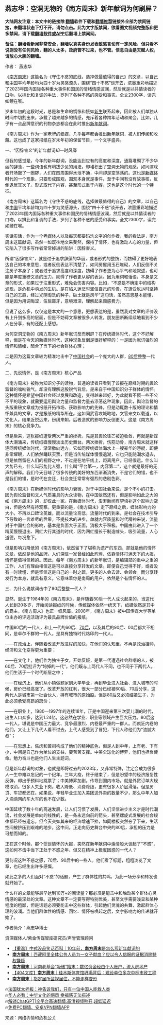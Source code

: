  <!-- 面包屑导航 --> <h2>燕志华：空洞无物的《南方周末》新年献词为何刷屏？</h2> <p class="notice"><b>大陆网友注意：本文中的链接除 <a href="https://github.com/bannedbook/fanqiang" >翻墙</a>软件下载和<a href="https://github.com/killgcd/justmysocks/blob/master/README.md">翻墙推荐</a>链接外全部为禁网链接，未翻墙状态下打不开，请勿点击。此为文字版禁闻，欲看图文视频完整版和更多禁闻，请下载<a href="https://github.com/bannedbook/fanqiang">翻墙软件或APP</a>后翻墙上禁闻网。</p><p>备注：翻墙看新闻非常安全，翻墙以真实身份发表敏感言论有一定风险，但只看不说则没有任何风险，翻的人太多，政府管不过来，也不管。信息自由是天赋人权，请放心大胆的翻墙。</b></p>  <div class="entry"> <p>作者： 燕志华</p> <p id="summary">《<a href="https://www.bannedbook.org/bnews/tag/%e5%8d%97%e6%96%b9%e5%91%a8%e6%9c%ab/" class="st_tag internal_tag" rel="tag" title="标签 南方周末 下的日志">南方周末</a>》这篇名为《守住不惑的底线，选择做最值得的自己》的文章，以自己和<span class='wp_keywordlink_affiliate'><a href="https://www.bannedbook.org/" title="中国" target="_blank">中国</a></span>平均年龄均为四十岁为灵感源头，围绕“四十不惑”谈开去，浓墨重彩地描述了2023年国内国际各种重大事件和国民的情绪情感波澜，然后就是以共情读者的口吻，以排比和复调的手法，罗列了各种不惑的感受和事实。全文2300字，读完如鲠在喉。</p> <p>岁末年初的这段时光，总是和生命的惆怅和恍如<span class='wp_keywordlink'><a href="https://www.bannedbook.org/forum2/topic1642.html" title="正见网《新生》" target="_blank">新生</a></span>联系起来，因此被人们单独从时间中切割出来，承载了越来越多的情感，充斥着各种跨年活动和聚会。比如，几乎有一点品牌意识的刊物杂志都会在此时推出<a href="https://www.bannedbook.org/bnews/tag/%E6%96%B0%E5%B9%B4%E7%8C%AE%E8%AF%8D/" class="st_tag internal_tag" rel="tag" title="标签 新年献词 下的日志">新年献词</a>。</p> <p>《南方周末》作为一家老牌的纸媒，几乎每年都会推出<a href="https://www.bannedbook.org/bnews/tag/%E6%96%B0%E5%B9%B4/" class="st_tag internal_tag" rel="tag" title="标签 新年 下的日志">新年</a>献词，被人们传阅和收藏。这也成了这家报纸在岁末年初的保留节目，一个文字盛典。</p> <p>一、“因辞害义”的新年献词却一时风靡</p> <p>但我的感觉是，今年的新年献词，没能达到应有的高度和深度，通篇堆砌了不少华丽的辞藻，一些词语也有峭拔少见的用法，却堆积出了空洞无物的观感，如同演戏者开场敲了一圈锣，人们在四周围得水泄不通，中间却是空荡荡的。这也是<a href="https://www.bannedbook.org/bnews/tag/%e6%96%b0%e5%aa%92%e4%bd%93/" class="st_tag internal_tag" rel="tag" title="标签 新媒体 下的日志">新媒体</a>时代的一个现象，只要形成围观，围观本身就是事件，至于中间有没有故事核，反倒退居其次了。形式取代了内容，甚至形式重于内容，这也是这个时代的一个特征。</p> <p>《南方周末》这篇名为《守住不惑的底线，选择做最值得的自己》的文章，以自己和<a href="https://www.bannedbook.org/bnews/tag/%E4%B8%AD%E5%9B%BD/" class="st_tag internal_tag" rel="tag" title="标签 中国 下的日志">中国</a>平均年龄均为四十岁为灵感源头，围绕“四十不惑”谈开去，浓墨重彩地描述了2023年国内国际各种重大事件和国民的情绪情感波澜，然后就是以共情读者的口吻，以排比和复调的手法，罗列了各种不惑的感受和事实。全文2300字，读完如鲠在喉。</p> <p>实话实话，作为一个老<a href="https://www.bannedbook.org/bnews/tag/%E5%AA%92%E4%BD%93%E4%BA%BA/" class="st_tag internal_tag" rel="tag" title="标签 媒体人 下的日志">媒体人</a>以及每天都要码洗文字的创作者，我的看法是，南方周末这篇献词，虽然一如既往地文采斐然，保持了情怀，也有激动人心的力量，但它陷入了很多写作者常常掉进的陷阱：因辞害义。</p> <p>所谓“因辞害义”，就是过于追求辞藻的华丽，或者形式的整饬，而妨碍了更好地表达自己的本来意思，或者反倒表达不清楚了，如同房屋用玉石堆砌，人们反倒不关注房子本身了；或者过于追求高度和深度，妨碍了作者更为心平气和地叙述，也可能是年度重磅文章的压力，妨碍了作者更从容的表达。因为用词和话语，本身是文章的形式，如果过于注重形式，难免会伤害内容。比如，“不惑是不确定中的结构涌现，是危机中萌发的生机。是在陷入迷茫时坚信自己的珍贵，在遭受厄运时坚持自己的志趣，经过光阴淘洗的种子，破土就是风华”这句话，虽然意思基本能懂，但是因为用词晦涩，佶屈聱牙，意境艰深，理解起来颇感费力。</p> <p>但说了这么多，仅仅这是本文的一个意思，更想表达的是，虽然我对文章的评价没有上升到多高的层面，但是不妨碍文章被很多人转发，朋友圈断断续续地看到不少人在分享，有的还配上感想。</p> <p>为何空洞无物的《南方周末》新年献词反而刷屏？在传统媒体时代，这个不好解释，但是在今天的新媒体时代，这种现象反倒是很好解释的：一是因为献词强烈的情怀和情绪，暗合了当下的社会群体心理；</p> <p>二是因为这篇文章较为精准地击中了<a href="https://www.bannedbook.org/bnews/tag/%e4%b8%ad%e5%9b%bd%e7%a4%be%e4%bc%9a/" class="st_tag internal_tag" rel="tag" title="标签 中国社会 下的日志">中国社会</a>的一个庞大的人群，<a href="https://www.bannedbook.org/bnews/tag/80%E5%90%8E/" class="st_tag internal_tag" rel="tag" title="标签 80后 下的日志">80后</a>整整一代人。</p> <p>二、先说情怀，是《南方周末》核心产品</p> <p>《南方周末》被称为知识分子的读物，普通的读者只看到了该报在巅峰时期的舆论监督的咄咄锐气，却没有理解这股锐气背后，是来自于中国知识分子群体的情怀。这种情怀是希望中国社会经过发展和改造，变得越来越好，为此就看不惯一些不公不平的现象，就需要运用舆论力量和监督力量去涤荡这种现象。因此，舆论监督的头版重磅文章成为报纸开拓市场、获取影响力的先锋，但是动辄数十版的理论和情怀兼具的文章，才是报纸的精华所在。这如同武官攻城略地，文官来文以载道，以文化人，结果近悦远来，纷纷来朝，后者造就的影响力反倒更大。这是《南方周末》的核心竞争力。</p> <p>但是后来，这张报纸遭受两次严重的挫折。先是其舆论锋芒被迫收敛，再就是新媒体大潮涌来，传统纸媒慢慢淡出历史舞台。两次挫折，伤筋动骨，南方周末就这样连同传统媒体时代，渐渐撤向远方。它如同传统媒体海水上一艘豪华的游艇，即便非常耀眼，人们依然踊跃买票，但是当传统媒体慢慢退潮，它也只能随潮水退去，但是依然留在人们的视野之中，不过是在地平线上，距离用户，已经很远。什么叫大势已去，什么叫形势比人强，什么叫“平台第一，内容第二”，这个就是最好的无声的解释。我们今天目睹了很多传统的美好的东西渐渐消失，不是它们的错，也不是我们的错，是时代在变迁，社会变迁常常有强烈的悲剧色彩。</p> <p>《南方周末》在新媒体时代的影响力衰微，对于中国社会来说，是个不小的打击。因为舆论监督和文人气质兼具的大众读物，在中国依然还有，但是影响如此之大的如《南方周末》的，却仅此一家。在新媒体时代，澎湃<span class='wp_keywordlink_affiliate'><a href="https://www.bannedbook.org/" title="新闻">新闻</a></span>有望填补这个影响力空白，但是依然有待观察。更重要的是，《南方周末》走下巅峰之后，媒体影响力的大小，不再以口碑论英雄，而以流量论高低。流量时代的到来，是社会在技术引导下导致的一言难尽的后果。不提技术的进步，单就内容质量和时代精神来说，流量对于中国社会的影响，基本是负面大于正面，消极大于积极。中国由此进入了一个精英慢慢退出、网红大行其道的时代，因为网红擅长于制造噱头，吸引流量，人心道德，每况愈下。</p>  <p>但是影响力降低的《南方周末》，依然留下了堪称为遗产的东西，那就是他的情怀文章，依然是他的品牌。人们深信一家曾经如此辉煌、依靠情怀打满天下的大报，情怀是值得信赖的。因此，每年《南方周末》的新年献词，是编辑部的重中之重的工作，人们有理由相信这是可以直接分享转发的文章。即便自己觉得不好，或者没有一时读懂，但是坚信这是自己的一时之疏，更多的人会去读、会领会。而分享转发行为本身，就具有意义，它意味着你是南周的用户，依然是个有情怀的人。</p> <p>三、为什么说献词击中了80后整整一代人？</p> <p>显然，诞生于1984年的《南方周末》，是伴随着80后一代人成长起来的。当这代人长到20多岁，开始阅读报纸的时候，传统媒体依然一统天下，纸媒依然是其中的霸主，《南方周末》也正一纸风靡。2008年，《南方周末》被中国传媒大学等单位主办的评选活动评为最具品牌价值的报纸。</p> <p>中国80后的一代人，和上一代的60后、<a href="https://www.bannedbook.org/bnews/tag/70%E5%90%8E/" class="st_tag internal_tag" rel="tag" title="标签 70后 下的日志">70后</a>，以及其后的90后、00后都大不相同，是卓尔不群的一代人，是具有独特时代烙印的一代人。</p> <p>——在政治上，伴随着改革开放进程的加快，在他们的认知里，不再是政治挂帅，经济和文化变得更为重要；</p> <p>——在文化上，他们作为独生子女，开始反叛，是第一代遭遇社会群嘲的人，被60后、70后批评为“垮掉的一代”。他们既与上两代人不同，也不同于下两代人，他们生活于一个时代断层之中；</p> <p>——在经济上，他们从小镇做题家到大学毕业，再到毕业进入社会、进入城市的时候，房价已经高涨了。改革开放的红利，很大一部分已经被60后、70后分享，这两代人是城市第一批合伙人，持有城市的原始股。但是80后又必须结婚生子，为此必须承受高昂的房价；</p> <p>——在职业上，1980—1997年的连续18年，正是中国迎来第三次婴儿潮的时代，出生人口众多，达到1.24亿，这必然在学业、职业等领域产生巨大压力。80后这一代人，堪说是中国压力最大、竞争最激烈、内卷最严重的一群人。而疯狂内卷的他们，又让上下几代人看不过去，上代人感受到了冒犯，下代人称他们为“油腻大叔”；</p>  <p>——在思想上，焦虑和苦闷构成了他们的精神底色，但是人到中年，上有老、下有小，中间是自己作为单位的支柱，要苦苦支撑。中美全球化的博弈，他们也担负使命。勉力奋斗也是他们人生主题词。</p> <p>但是新年献词的对象，也就是即将过去的2023年，又非常特殊，注定会成为很多人一生中难以忘记的一个纪年。三年大疫，终于结束了，但是盼望中的经济报复性反弹，却出乎预料地跳票了；中美博弈加剧，传导到国内市场，就是外贸订单大规模取消，很多人失业下岗，收入降低、消费降级，更有很多人阶层滑落。但是房贷、车贷都还在。如果说，年轻毕业生加入美团送外卖的数量不少，那么中年人加入滴滴网约车大军的也不在少数。</p> <p>中国延续了数十年的高速发展，让人们习惯了发展，人们坚信进步主义才是时代潮流，社会发展是单向的线性的，是一条永远向前的箭头，甚至螺旋式发展的社会规律都已经被遗忘。但今天突如其来的经济增速下挫，如同楼板突然夯了下来，生活空间被挤压到艰难的地步。这中间，正走向历史舞台中央的80后，承担的压力是可想而知的。</p> <p>正在这个时候，那个惯谈情怀的大报，突然在新年献词中煽情般大谈起了“不惑”，这如何不击中当下正处于不惑之年、但又在精神上极度困惑的一代人？</p> <p>更何况这种不惑之感，70后、90后中的一些人，他们看了标题，粗粗浏览了文章，也已经生出许多感慨。</p> <p>如此之多的人们面对“不惑”的话题，产生了群体性的共鸣，为此一场分享和转发也就开始了。</p> <p>什么样的文章能够最早达到10万+的阅读量？那必须是能击中和触动某个群体心灵情感的最深处的文章。这种文章不一定要写得特别优美，甚至文字需要浅显和某种程度的粗鄙，但是话题必须要能击中这些群体，引起他们灵魂的共舞，激起群体心理的波澜。当他们群体性的情感、回忆、情怀被唤起之后，文字影响力的传递就开始了。</p> <p>作者简介：燕志华博士</p>  <p>资深媒体人/紫金传媒智库研究员/声誉管理顾问</p> <!--<div id="taboola-mid-1"></div>--><ul class='op-related-articles' title='相关阅读'> <li><a href='https://www.bannedbook.org/bnews/baitai/20231228/1980168.html' target='_blank'>【重温】中式没品笑话百科｜10年前，<b>南方周末</b>是怎么写新年献词的</a></li> <li><a href='https://www.bannedbook.org/bnews/baitai/20231130/1967913.html' target='_blank'><b>南方周末</b>｜西藏阿里全体公务人员为一女子献血？应以令人信服的证据消除特权嫌疑</a></li> <li><a href='https://www.bannedbook.org/bnews/baitai/20231113/1960540.html' target='_blank'><b>南方周末</b>｜河南老基会“吸储”始末：数亿资金经由个人账户，流入房地产</a></li> <li><a href='https://www.bannedbook.org/bnews/baitai/20231109/1958943.html' target='_blank'>【404文库】<b>南方周末</b>｜佳木斯体育馆坍塌背后：建设单位多次中标市政工程</a></li> <li><a href='https://www.bannedbook.org/bnews/baitai/20231009/1944437.html' target='_blank'><b>南方周末</b>｜指定居所监视居住，不能走样变形</a></li> </ul> <p class="texttj"> 🔥<a href="https://www.bannedbook.org/bnews/ssgc/20230219/1850782.html" target="_blank">法国犹太老板：神告诉我们，只有一位中国人能救人类</a><br/> 🔥<a href="https://www.bannedbook.org/bnews/comments/20220220/1694796.html" target="_blank">华人必看：中华文化的飓风 幸福感无法描述</a><br/> 🔥<a href="https://github.com/bannedbook/fanqiang/wiki/V2ray%E6%9C%BA%E5%9C%BA" target="_blank">解锁ChatGPT|全平台高速翻墙:高清视频秒开,超低延迟</a><br/> 🔥<a href="https://github.com/bannedbook/fanqiang/wiki/%E7%A6%81%E9%97%BB%E7%BD%91%E5%AE%89%E5%8D%93%E7%BF%BB%E5%A2%99%E6%96%B0%E9%97%BBAPP" target="_blank">免费PC翻墙、安卓VPN翻墙APP</a><br/> </p><p class="src-info">来源：网络舆情和危机公关 </p><a name='sharetosocial'></a> <div style="margin-bottom:5px;padding-bottom:5px;clear:both"> <div id="archive-pix-1" class="banner-ads"> <!-- AuctionX Display platform tag START --> <div id="27602x728x90x621x_ADSLOT1" clicktrack="%%CLICK_URL_ESC%%"></div>  <!-- AuctionX Display platform tag END --> </div> <div id="archive-pix-2" class="banner-ads"> <!-- AuctionX Display platform tag START --> <div id="27556x300x250x621x_ADSLOT1" clicktrack="%%CLICK_URL_ESC%%" style="margin:0 auto;text-align:center"></div>  <!-- AuctionX Display platform tag END --> </div> </div>  <div id="archive-pix-1" class="banner-ads"> <!-- AuctionX Display platform tag START --> <div id="27603x728x90x621x_ADSLOT1" clicktrack="%%CLICK_URL_ESC%%"></div>  <!-- AuctionX Display platform tag END --> </div> </div><!--END ENTRY--> 